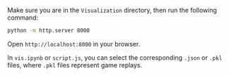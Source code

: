 Make sure you are in the `Visualization` directory, then run the following command:

```bash
python -m http.server 8000
```

Open `http://localhost:8000` in your browser.

In `vis.ipynb` or `script.js`, you can select the corresponding `.json` or `.pkl` files, where `.pkl` files represent game replays.
